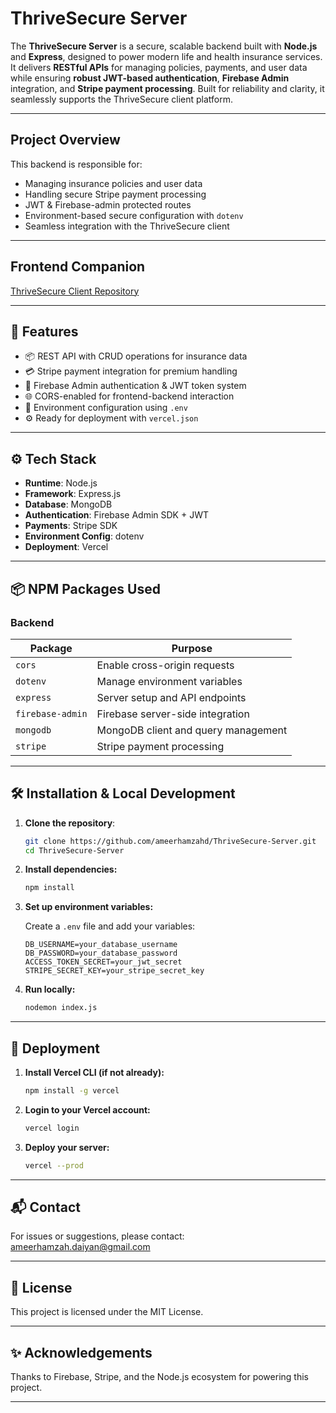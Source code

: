 # ThriveSecure Server

The **ThriveSecure Server** is a secure, scalable backend built with **Node.js** and **Express**, designed to power modern life and health insurance services. It delivers **RESTful APIs** for managing policies, payments, and user data while ensuring **robust JWT-based authentication**, **Firebase Admin** integration, and **Stripe payment processing**. Built for reliability and clarity, it seamlessly supports the ThriveSecure client platform.

---

## Project Overview

This backend is responsible for:

- Managing insurance policies and user data
- Handling secure Stripe payment processing
- JWT & Firebase-admin protected routes
- Environment-based secure configuration with `dotenv`
- Seamless integration with the ThriveSecure client

---

## Frontend Companion

 [ThriveSecure Client Repository](https://github.com/ameerhamzahd/ThriveSecure.git)

---

## 🚀 Features

- 📦 REST API with CRUD operations for insurance data
- 💳 Stripe payment integration for premium handling
- 🔐 Firebase Admin authentication & JWT token system
- 🌐 CORS-enabled for frontend-backend interaction
- 🌱 Environment configuration using `.env`
- ⚙️ Ready for deployment with `vercel.json`

---

## ⚙️ Tech Stack

- **Runtime**: Node.js
- **Framework**: Express.js
- **Database**: MongoDB
- **Authentication**: Firebase Admin SDK + JWT
- **Payments**: Stripe SDK
- **Environment Config**: dotenv
- **Deployment**: Vercel

---

## 📦 NPM Packages Used

### Backend

| Package           | Purpose                                           |
|-------------------|---------------------------------------------------|
| `cors`            | Enable cross-origin requests                      |
| `dotenv`          | Manage environment variables                      |
| `express`         | Server setup and API endpoints                    |
| `firebase-admin`  | Firebase server-side integration                  |
| `mongodb`         | MongoDB client and query management               |
| `stripe`          | Stripe payment processing                         |

---

## 🛠️ Installation & Local Development

1. **Clone the repository**:
    ```bash
    git clone https://github.com/ameerhamzahd/ThriveSecure-Server.git
    cd ThriveSecure-Server
    ```

2. **Install dependencies:**
    ```bash
    npm install
    ```

3. **Set up environment variables:**

    Create a `.env` file and add your variables:
    ```env
    DB_USERNAME=your_database_username
    DB_PASSWORD=your_database_password
    ACCESS_TOKEN_SECRET=your_jwt_secret
    STRIPE_SECRET_KEY=your_stripe_secret_key
    ```

4. **Run locally:**
    ```bash
    nodemon index.js
    ```

---

## 🚀 Deployment

1. **Install Vercel CLI (if not already):**
    ```bash
    npm install -g vercel
    ```

2. **Login to your Vercel account:**
    ```bash
    vercel login
    ```

3. **Deploy your server:**
    ```bash
    vercel --prod
    ```

---

## 📬 Contact

For issues or suggestions, please contact: ameerhamzah.daiyan@gmail.com

---

## 📄 License

This project is licensed under the MIT License.

---

## ✨ Acknowledgements

Thanks to Firebase, Stripe, and the Node.js ecosystem for powering this project.

---
